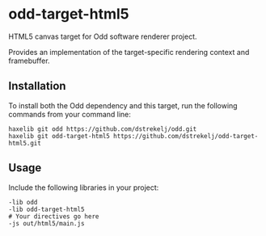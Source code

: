 # odd-target-html5

HTML5 canvas target for Odd software renderer project.

Provides an implementation of the target-specific rendering context and framebuffer.

## Installation

To install both the Odd dependency and this target, run the following commands from your command line:

```
haxelib git odd https://github.com/dstrekelj/odd.git
haxelib git odd-target-html5 https://github.com/dstrekelj/odd-target-html5.git
```

## Usage

Include the following libraries in your project:

```
-lib odd
-lib odd-target-html5
# Your directives go here
-js out/html5/main.js
```
